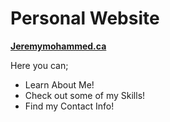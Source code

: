 # Personal Website

**[Jeremymohammed.ca](jeremymohammed.ca)**

Here you can;
* Learn About Me!
* Check out some of my Skills!
* Find my Contact Info!